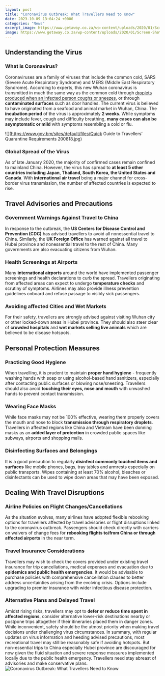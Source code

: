 ```yaml
---
layout: post
title: "Coronavirus Outbreak: What Travellers Need to Know"
date: 2023-10-09 13:04:24 +0000
categories: "News"
excerpt_image: https://www.getaway.co.za/wp-content/uploads/2020/01/Screen-Shot-2020-01-27-at-11.49.37-AM.png
image: https://www.getaway.co.za/wp-content/uploads/2020/01/Screen-Shot-2020-01-27-at-11.49.37-AM.png
---
```


## Understanding the Virus
### What is Coronavirus? 
Coronaviruses are a family of viruses that include the common cold, SARS (Severe Acute Respiratory Syndrome) and MERS (Middle East Respiratory Syndrome). According to experts, this new Wuhan coronavirus is transmitted in much the same way as the common cold through [droplets produced when an infected person coughs or sneezes](https://thetopnews.github.io/understanding-the-importance-of-ssd-heatsinks-for-the-playstation-5/), or through **contaminated surfaces** such as door handles.
The current virus is believed to have originated from a seafood and animal market in Wuhan, China. The **incubation period** of the virus is approximately **2 weeks**. While symptoms may include fever, cough and difficulty breathing, **many cases can also be asymptomatic or mild** with symptoms resembling a cold or flu.

![](https://www.gov.bm/sites/default/files/Quick Guide to Travellers’ Quarantine Requirements 200818.jpg)
### Global Spread of the Virus  
As of late January 2020, the majority of confirmed cases remain confined to mainland China. However, the virus has spread to **at least 5 other countries including Japan, Thailand, South Korea, the United States and Canada**. With **international air travel** being a major channel for cross-border virus transmission, the number of affected countries is expected to rise.
## Travel Advisories and Precautions 
### Government Warnings Against Travel to China  
In response to the outbreak, the **US Centers for Disease Control and Prevention (CDC)** has advised travellers to avoid all nonessential travel to China. Similarly, the **UK Foreign Office** has warned against all travel to Hubei province and nonessential travel to the rest of China. Many governments are also evacuating citizens from Wuhan.
### Health Screenings at Airports  
Many **international airports** around the world have implemented passenger screenings and health declarations to curb the spread. Travellers originating from affected areas can expect to undergo **temperature checks** and scrutiny of symptoms. Airlines may also provide illness prevention guidelines onboard and refuse passage to visibly sick passengers. 
### Avoiding affected Cities and Wet Markets
For their safety, travellers are strongly advised against visiting Wuhan city or other locked-down areas in Hubei province. They should also steer clear of **crowded hospitals** and **wet markets selling live animals** which are believed to be disease hotspots. 
## Personal Protection Measures
### Practicing Good Hygiene  
When travelling, it is prudent to maintain **proper hand hygiene** - frequently washing hands with soap or using alcohol-based hand sanitizers, especially after contacting public surfaces or blowing nose/sneezing. Travellers should also avoid **touching their eyes, nose and mouth** with unwashed hands to prevent contact transmission.
### Wearing Face Masks
While face masks may not be 100% effective, wearing them properly covers the mouth and nose to block **transmission through respiratory droplets**. Travellers in affected regions like China and Vietnam have been donning masks as an **added layer of protection** in crowded public spaces like subways, airports and shopping malls.
### Disinfecting Surfaces and Belongings
It is a good precaution to regularly **disinfect commonly touched items and surfaces** like mobile phones, bags, tray tables and armrests especially on public transports. Wipes containing at least 70% alcohol, bleaches or disinfectants can be used to wipe down areas that may have been exposed.
## Dealing With Travel Disruptions  
### Airline Policies on Flight Changes/Cancellations  
As the situation evolves, many airlines have adopted flexible rebooking options for travellers affected by travel advisories or flight disruptions linked to the coronavirus outbreak. Passengers should check directly with carriers on waivers of change fees for **rebooking flights to/from China or through affected airports** in the near term.
### Travel Insurance Considerations  
Travellers may wish to check the covers provided under existing travel insurance for trip cancellations, medical expenses and evacuation due to **epidemics and public health emergencies**. It would be advisable to purchase policies with comprehensive cancellation clauses to better address uncertainties arising from the evolving crisis. Options include upgrading to premier insurance with wider infectious disease protection.
### Alternative Plans and Delayed Travel 
Amidst rising risks, travellers may opt to **defer or reduce time spent in affected regions**, consider alternative lower-risk destinations nearby or postpone trips altogether if their itineraries placed them in danger zones. While inconvenient, safety should be the utmost priority when making travel decisions under challenging virus circumstances.
In summary, with regular updates on virus information and heeding advised precautions, most recreational travel may still be reasonably safe if avoiding hotspots. But non-essential trips to China especially Hubei province are discouraged for now given the fluid situation and severe response measures implemented locally due to the public health emergency. Travellers need stay abreast of advisories and make conservative plans.
![Coronavirus Outbreak: What Travellers Need to Know](https://www.getaway.co.za/wp-content/uploads/2020/01/Screen-Shot-2020-01-27-at-11.49.37-AM.png)